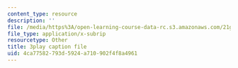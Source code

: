 ```yaml
---
content_type: resource
description: ''
file: /media/https%3A/open-learning-course-data-rc.s3.amazonaws.com/21g-107-chinese-i-streamlined-fall-2014/4ca77582793d5924a710902f4f8a4961_805687.vtt
file_type: application/x-subrip
resourcetype: Other
title: 3play caption file
uid: 4ca77582-793d-5924-a710-902f4f8a4961
---
```

